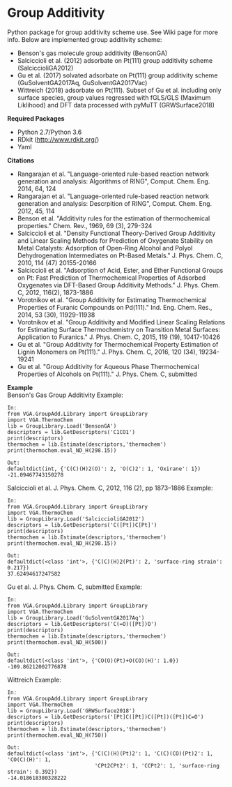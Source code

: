 # Group Additivity
Python package for group additivity scheme use. See Wiki page for more info. Below are implemented group additivity scheme:
- Benson's gas molecule group additivity (BensonGA)
- Salciccioli et al. (2012) adsorbate on Pt(111) group additivity scheme (SalciccioliGA2012)
- Gu et al. (2017) solvated adsorbate on Pt(111) group additivity scheme (GuSolventGA2017Aq, GuSolventGA2017Vac)
- Wittreich (2018) adsorbate on Pt(111). Subset of Gu et al. including only surface species, group values
  regressed with fGLS/GLS (Maximum Liklihood) and DFT data processed with pyMuTT (GRWSurface2018)

**Required Packages**
- Python 2.7/Python 3.6
- RDkit (http://www.rdkit.org/)
- Yaml

**Citations**
- Rangarajan et al. "Language-oriented rule-based reaction network generation and analysis: Algorithms of RING", Comput. Chem. Eng. 2014, 64, 124
- Rangarajan et al. "Language-oriented rule-based reaction network generation and analysis: Descrpition of RING", Comput. Chem. Eng. 2012, 45, 114
- Benson et al. "Additivity rules for the estimation of thermochemical properties." Chem. Rev., 1969, 69 (3), 279-324
- Salciccioli et al. "Density Functional Theory-Derived Group Additivity and Linear Scaling Methods for Prediction of Oxygenate Stability on Metal Catalysts: Adsorption of Open-Ring Alcohol and Polyol Dehydrogenation Intermediates on Pt-Based Metals." J. Phys. Chem. C, 2010, 114 (47) 20155-20166
- Salciccioli et al. "Adsorption of Acid, Ester, and Ether Functional Groups on Pt: Fast Prediction of Thermochemical Properties of Adsorbed Oxygenates via DFT-Based Group Additivity Methods." J. Phys. Chem. C, 2012, 116(2), 1873-1886
- Vorotnikov et al. "Group Additivity for Estimating Thermochemical Properties of Furanic Compounds on Pd(111)." Ind. Eng. Chem. Res., 2014, 53 (30), 11929-11938
- Vorotnikov et al. "Group Additivity and Modified Linear Scaling Relations for Estimating Surface Thermochemistry on Transition Metal Surfaces: Application to Furanics." J. Phys. Chem. C, 2015, 119 (19), 10417-10426
- Gu et al. "Group Additivity for Thermochemical Property Estimation of Lignin Monomers on Pt(111)." J. Phys. Chem. C, 2016, 120 (34), 19234-19241
- Gu et al. "Group Additivity for Aqueous Phase Thermochemical Properties of Alcohols on Pt(111)." J. Phys. Chem. C, submitted

**Example**  
Benson's Gas Group Additivity Example:
```
In:
from VGA.GroupAdd.Library import GroupLibrary
import VGA.ThermoChem
lib = GroupLibrary.Load('BensonGA')
descriptors = lib.GetDescriptors('C1CO1')
print(descriptors)
thermochem = lib.Estimate(descriptors,'thermochem')
print(thermochem.eval_ND_H(298.15))

Out:
defaultdict(int, {'C(C)(H)2(O)': 2, 'O(C)2': 1, 'Oxirane': 1})
-21.09467743150278
```
Salciccioli et al. J. Phys. Chem. C, 2012, 116 (2), pp 1873–1886 Example:
```
In:
from VGA.GroupAdd.Library import GroupLibrary
import VGA.ThermoChem
lib = GroupLibrary.Load('SalciccioliGA2012')
descriptors = lib.GetDescriptors('C([Pt])C[Pt]')
print(descriptors)
thermochem = lib.Estimate(descriptors,'thermochem')
print(thermochem.eval_ND_H(298.15))

Out:
defaultdict(<class 'int'>, {'C(C)(H)2(Pt)': 2, 'surface-ring strain': 0.217})
37.62494617247582
```
Gu et al. J. Phys. Chem. C, submitted Example:
```
In:
from VGA.GroupAdd.Library import GroupLibrary
import VGA.ThermoChem
lib = GroupLibrary.Load('GuSolventGA2017Aq')
descriptors = lib.GetDescriptors('C(=O)([Pt])O')
print(descriptors)
thermochem = lib.Estimate(descriptors,'thermochem')
print(thermochem.eval_ND_H(500))

Out:
defaultdict(<class 'int'>, {'CO(O)(Pt)+O(CO)(H)': 1.0})
-109.86212002776878
```
Wittreich Example:
```
In:
from VGA.GroupAdd.Library import GroupLibrary
import VGA.ThermoChem
lib = GroupLibrary.Load('GRWSurface2018')
descriptors = lib.GetDescriptors('[Pt]C([Pt])C([Pt])([Pt])C=O')
print(descriptors)
thermochem = lib.Estimate(descriptors,'thermochem')
print(thermochem.eval_ND_H(750))

Out:
defaultdict(<class 'int'>, {'C(C)(H)(Pt)2': 1, 'C(C)(CO)(Pt)2': 1, 'CO(C)(H)': 1,
                            'CPt2CPt2': 1, 'CCPt2': 1, 'surface-ring strain': 0.392})
-14.018618380328222
